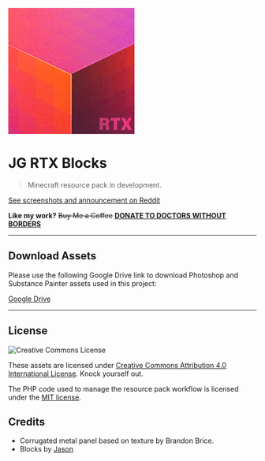 ![Pack Icon](dist/pack_icon.png)
# JG RTX Blocks

> Minecraft resource pack in development.

[See screenshots and announcement on Reddit](https://www.reddit.com/r/minecraftRTX/comments/htoy20/ive_started_making_an_opensource_rtx_pbr_resource/?utm_source=share&utm_medium=web2x)

__Like my work?__
~~Buy Me a Coffee~~ __[DONATE TO DOCTORS WITHOUT BORDERS](https://donate.doctorswithoutborders.org/monthly.cfm)__

---

## Download Assets
Please use the following Google Drive link to download Photoshop and Substance Painter assets used in this project:

[Google Drive](https://drive.google.com/drive/folders/1TtPpy-yjNDZpjd7pSJAcqL2FT-9k2Xtz?usp=sharing)

---

## License
![Creative Commons License](https://i.creativecommons.org/l/by/4.0/88x31.png)

These assets are licensed under [Creative Commons Attribution 4.0 International License](http://creativecommons.org/licenses/by/4.0/). Knock yourself out.

The PHP code used to manage the resource pack workflow is licensed under the [MIT license](LICENSE).

## Credits
- Corrugated metal panel based on texture by Brandon Brice.
- Blocks by [Jason](https://github.com/jasonjgardner/)